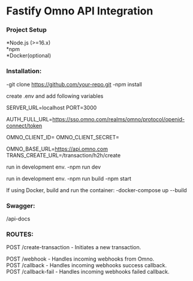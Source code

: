 <h1>Fastify Omno API Integration</h1>


<h3>Project Setup</h3>

*Node.js (>=16.x)</br>
*npm</br>
*Docker(optional)</br>


<h3>Installation:</h3>

-git clone https://github.com/your-repo.git
-npm install

create .env and add following variables

SERVER_URL=localhost
PORT=3000

AUTH_FULL_URL=https://sso.omno.com/realms/omno/protocol/openid-connect/token

OMNO_CLIENT_ID=
OMNO_CLIENT_SECRET=

OMNO_BASE_URL=https://api.omno.com
TRANS_CREATE_URL=/transaction/h2h/create

run in development env.
-npm run dev

run in development env.
-npm run build
-npm start

If using Docker, build and run the container:
-docker-compose up --build

<h3>Swagger:</h3>
/api-docs

<h3>ROUTES:</h3>

POST /create-transaction - Initiates a new transaction.

POST /webhook - Handles incoming webhooks from Omno. </br>
POST /callback - Handles incoming webhooks success callback. </br>
POST /callback-fail - Handles incoming webhooks failed callback. </br>
